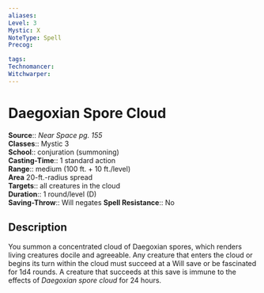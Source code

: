 ```yaml
---
aliases: 
Level: 3
Mystic: X
NoteType: Spell
Precog: 

tags: 
Technomancer: 
Witchwarper: 
---
```


# Daegoxian Spore Cloud

**Source**:: _Near Space pg. 155_  
**Classes**:: Mystic 3  
**School**:: conjuration (summoning)  
**Casting-Time**:: 1 standard action  
**Range**:: medium (100 ft. + 10 ft./level)  
**Area** 20-ft.-radius spread  
**Targets**:: all creatures in the cloud  
**Duration**:: 1 round/level (D)  
**Saving-Throw**:: Will negates
**Spell Resistance**:: No

## Description

You summon a concentrated cloud of Daegoxian spores, which renders living creatures docile and agreeable. Any creature that enters the cloud or begins its turn within the cloud must succeed at a Will save or be fascinated for 1d4 rounds. A creature that succeeds at this save is immune to the effects of _Daegoxian spore cloud_ for 24 hours.
